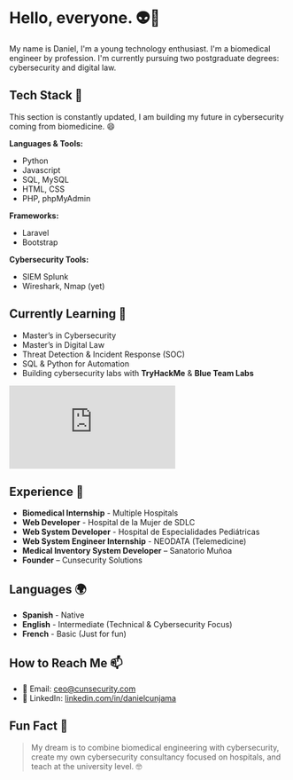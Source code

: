 # Hello, everyone. 👽🖖

My name is Daniel, I'm a young technology enthusiast. I'm a biomedical engineer by profession. I'm currently pursuing two postgraduate degrees: cybersecurity and digital law.

## Tech Stack 🔧

This section is constantly updated, I am building my future in cybersecurity coming from biomedicine. 😄

**Languages & Tools:**

* Python
* Javascript
* SQL, MySQL
* HTML, CSS
* PHP, phpMyAdmin

**Frameworks:**

* Laravel
* Bootstrap

**Cybersecurity Tools:**

* SIEM Splunk
* Wireshark, Nmap (yet)

## Currently Learning 🧩

- Master’s in Cybersecurity
- Master’s in Digital Law
- Threat Detection & Incident Response (SOC)
- SQL & Python for Automation
- Building cybersecurity labs with **TryHackMe** & **Blue Team Labs**
<iframe src="https://tryhackme.com/api/v2/badges/public-profile?userPublicId=3562286" style='border:none;'></iframe>

## Experience 🚀

* **Biomedical Internship** - Multiple Hospitals
* **Web Developer** - Hospital de la Mujer de SDLC
* **Web System Developer** - Hospital de Especialidades Pediátricas
* **Web System Engineer Internship** - NEODATA (Telemedicine)
* **Medical Inventory System Developer** – Sanatorio Muñoa
* **Founder** – Cunsecurity Solutions

## Languages 🌍
* **Spanish** - Native
* **English** - Intermediate (Technical & Cybersecurity Focus)
* **French** - Basic (Just for fun)

## How to Reach Me 📫 

- 📧 Email: ceo@cunsecurity.com  
- 💼 LinkedIn: [linkedin.com/in/danielcunjama](https://www.linkedin.com)

## Fun Fact 🧠 

> My dream is to combine biomedical engineering with cybersecurity, create my own cybersecurity consultancy focused on hospitals, and teach at the university level. 🤓
